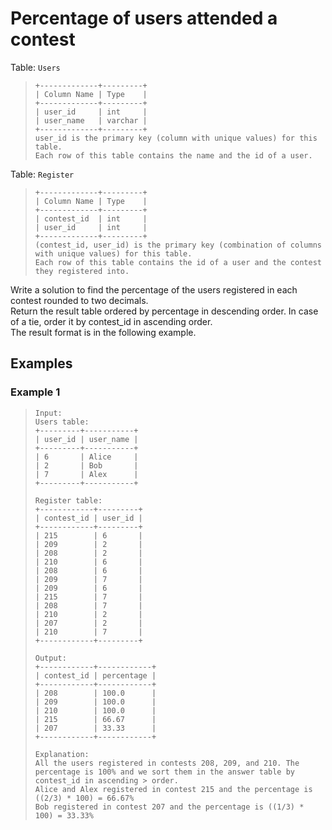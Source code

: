 # Percentage of users attended a contest

Table: `Users`
> ```
> +-------------+---------+
> | Column Name | Type    |
> +-------------+---------+
> | user_id     | int     |
> | user_name   | varchar |
> +-------------+---------+
> user_id is the primary key (column with unique values) for this table.
> Each row of this table contains the name and the id of a user.
> ```

Table: `Register`
> ```
> +-------------+---------+
> | Column Name | Type    |
> +-------------+---------+
> | contest_id  | int     |
> | user_id     | int     |
> +-------------+---------+
> (contest_id, user_id) is the primary key (combination of columns with unique values) for this table.
> Each row of this table contains the id of a user and the contest they registered into.
> ```

Write a solution to find the percentage of the users registered in each contest rounded to two decimals.  
Return the result table ordered by percentage in descending order. In case of a tie, order it by contest_id in ascending order.  
The result format is in the following example.

## Examples
### Example 1
> ```
> Input: 
> Users table:
> +---------+-----------+
> | user_id | user_name |
> +---------+-----------+
> | 6       | Alice     |
> | 2       | Bob       |
> | 7       | Alex      |
> +---------+-----------+
> 
> Register table:
> +------------+---------+
> | contest_id | user_id |
> +------------+---------+
> | 215        | 6       |
> | 209        | 2       |
> | 208        | 2       |
> | 210        | 6       |
> | 208        | 6       |
> | 209        | 7       |
> | 209        | 6       |
> | 215        | 7       |
> | 208        | 7       |
> | 210        | 2       |
> | 207        | 2       |
> | 210        | 7       |
> +------------+---------+
> 
> Output: 
> +------------+------------+
> | contest_id | percentage |
> +------------+------------+
> | 208        | 100.0      |
> | 209        | 100.0      |
> | 210        | 100.0      |
> | 215        | 66.67      |
> | 207        | 33.33      |
> +------------+------------+
> 
> Explanation: 
> All the users registered in contests 208, 209, and 210. The percentage is 100% and we sort them in the answer table by contest_id in ascending > order.
> Alice and Alex registered in contest 215 and the percentage is ((2/3) * 100) = 66.67%
> Bob registered in contest 207 and the percentage is ((1/3) * 100) = 33.33%
> ```